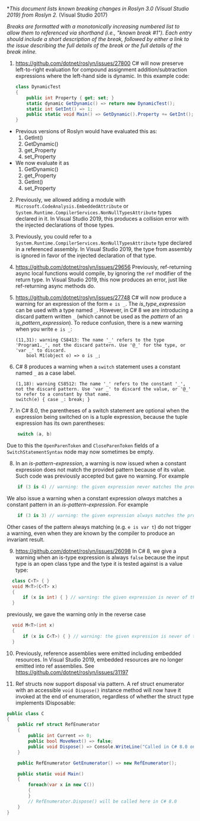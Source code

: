 **This document lists known breaking changes in Roslyn 3.0 (Visual Studio 2019) from Roslyn 2.* (Visual Studio 2017)

*Breaks are formatted with a monotonically increasing numbered list to allow them to referenced via shorthand (i.e., "known break #1").
Each entry should include a short description of the break, followed by either a link to the issue describing the full details of the break or the full details of the break inline.*

1. https://github.com/dotnet/roslyn/issues/27800 C# will now preserve left-to-right evaluation for compound assignment addition/subtraction expressions where the left-hand side is dynamic. In this example code:
    ``` C#
    class DynamicTest
    {
        public int Property { get; set; }
        static dynamic GetDynamic() => return new DynamicTest();
        static int GetInt() => 1;
        public static void Main() => GetDynamic().Property += GetInt();
    }
    ```
  - Previous versions of Roslyn would have evaluated this as:
    1. GetInt()
    2. GetDynamic()
    3. get_Property
    4. set_Property
  - We now evaluate it as
    1. GetDynamic()
    2. get_Property
    3. GetInt()
    4. set_Property

2. Previously, we allowed adding a module with `Microsoft.CodeAnalysis.EmbeddedAttribute` or `System.Runtime.CompilerServices.NonNullTypesAttribute` types declared in it.
    In Visual Studio 2019, this produces a collision error with the injected declarations of those types.

3. Previously, you could refer to a `System.Runtime.CompilerServices.NonNullTypesAttribute` type declared in a referenced assembly.
    In Visual Studio 2019, the type from assembly is ignored in favor of the injected declaration of that type.

4. https://github.com/dotnet/roslyn/issues/29656 Previously, ref-returning async local functions would compile, by ignoring the `ref` modifier of the return type.
    In Visual Studio 2019, this now produces an error, just like ref-returning async methods do.

5. https://github.com/dotnet/roslyn/issues/27748 C# will now produce a warning for an expression of the form `e is _`. The *is_type_expression* can be used with a type named `_`. However, in C# 8 we are introducing a discard pattern written `_` (which cannot be used as the *pattern* of an *is_pattern_expression*). To reduce confusion, there is a new warning when you write `e is _`:

    ``` none
    (11,31): warning CS8413: The name '_' refers to the type 'Program1._', not the discard pattern. Use '@_' for the type, or 'var _' to discard.
        bool M1(object o) => o is _;
    ```

6. C# 8 produces a warning when a `switch` statement uses a constant named `_` as a case label.

    ``` none
    (1,18): warning CS8512: The name '_' refers to the constant '_', not the discard pattern. Use 'var _' to discard the value, or '@_' to refer to a constant by that name.
    switch(e) { case _: break; }
    ```

7. In C# 8.0, the parentheses of a switch statement are optional when the expression being switched on is a tuple expression, because the tuple expression has its own parentheses:
  ``` c#
      switch (a, b)
  ```
   Due to this the `OpenParenToken` and `CloseParenToken` fields of a `SwitchStatementSyntax` node may now sometimes be empty.

8. In an *is-pattern-expression*, a warning is now issued when a constant expression does not match the provided pattern because of its value. Such code was previously accepted but gave no warning. For example
  ``` c#
      if (3 is 4) // warning: the given expression never matches the provided pattern.
  ```
  We also issue a warning when a constant expression *always* matches a constant pattern in an *is-pattern-expression*. For example
  ``` c#
      if (3 is 3) // warning: the given expression always matches the provided constant.
  ```
  Other cases of the pattern always matching (e.g. `e is var t`) do not trigger a warning, even when they are known by the compiler to produce an invariant result.

9. https://github.com/dotnet/roslyn/issues/26098 In C# 8, we give a warning when an is-type expression is always `false` because the input type is an open class type and the type it is tested against is a value type:
  ``` c#
    class C<T> { }
    void M<T>(C<T> x)
    {
        if (x is int) { } // warning: the given expression is never of the provided ('int') type.
    }
  ```
  previously, we gave the warning only in the reverse case
  ``` c#
    void M<T>(int x)
    {
        if (x is C<T>) { } // warning: the given expression is never of the provided ('C<T>') type.
    }
  ```

10. Previously, reference assemblies were emitted including embedded resources. In Visual Studio 2019, embedded resources are no longer emitted into ref assemblies.
  See https://github.com/dotnet/roslyn/issues/31197

11. Ref structs now support disposal via pattern. A ref struct enumerator with an accessible `void Dispose()` instance method will now have it invoked at the end of enumeration, regardless of whether the struct type implements IDisposable:
``` c#
public class C
{
    public ref struct RefEnumerator
    {
        public int Current => 0;
        public bool MoveNext() => false;
        public void Dispose() => Console.WriteLine("Called in C# 8.0 only");
    }

    public RefEnumerator GetEnumerator() => new RefEnumerator();

    public static void Main()
    {
        foreach(var x in new C())
        {
        }
        // RefEnumerator.Dispose() will be called here in C# 8.0
    }
}
```

